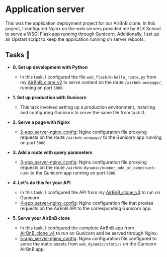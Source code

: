 # Application server

This was the application deployment project for our AirBnB clone. In this
project, I configured Nginx on the web servers provided me by ALX School
to serve a WSGI Flask app running through Gunicorn. Additionally, I set up an
Upstart script to keep the application running on server reboots.

## Tasks :page_with_curl:

- **0. Set up development with Python**

  - In this task, I configured the file `web_flask/0-hello_route.py` from my
    [AirBnB_clone_v2](https://github.com/bdbaraban/AirBnB_clone_v2) to serve content
    on the route `/airbnb-onepage/`, running on port `5000`.

- **1. Set up production with Gunicorn**

  - This task involved setting up a production environment, installing and configuring
    Gunicorn to serve the same file from task 0.

- **2. Serve a page with Nginx**

  - [2-app_server-nginx_config](./2-app_server-nginx_config): Nginx configuration file
    proxying requests on the route `/airbnb-onepage/` to the Gunicorn app running on
    port `5000`.

- **3. Add a route with query parameters**

  - [3-app_server-nginx_config](./3-app_server-nginx_config): Nginx configuration file
    proxying requests on the route `/airbnb-dynamic/number_odd_or_even/<int: num>` to the
    Gunicorn app running on port `5000`.

- **4. Let's do this for your API**

  - In this task, I configured the API from my [AirBnB_clone_v3](./https://github.com/Ostoyae/AirBnB_clone_v3) to run on Gunicorn.
  - [4-app_server-nginx_config](./4-app_server-nginx_config): Nginx configuration file
    that proxies requests on the AirBnB API to the corresponding Gunicorn app.

- **5. Serve your AirBnB clone**
  - In this task, I configured the complete AirBnB app from [AirBnB_clone_v4](https://github.com/bdbaraban/AirBnB_clone_v4) to run on Gunicorn and be served through Nginx.
  - [5-app_server-nginx_config](./5-app_server-nginx_config): Nginx configuration file
    configured to serve the static assets from `web_dynamic/static/` on the Gunicorn AirBnB
    app.
